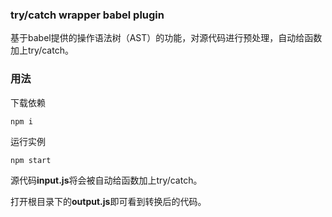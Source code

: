 ### try/catch wrapper babel plugin

基于babel提供的操作语法树（AST）的功能，对源代码进行预处理，自动给函数加上try/catch。

### 用法

下载依赖

```shell
npm i 	
```

运行实例

```shell
npm start	
```

源代码**input.js**将会被自动给函数加上try/catch。

打开根目录下的**output.js**即可看到转换后的代码。